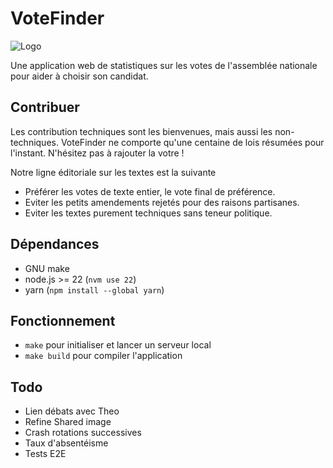 # VoteFinder

![Logo](frontend/src/icons/logo.svg)

Une application web de statistiques sur les votes de l'assemblée nationale pour aider à choisir son candidat.

## Contribuer

Les contribution techniques sont les bienvenues, mais aussi les non-techniques.
VoteFinder ne comporte qu'une centaine de lois résumées pour l'instant. N'hésitez pas à rajouter la votre !

Notre ligne éditoriale sur les textes est la suivante

- Préférer les votes de texte entier, le vote final de préférence.
- Eviter les petits amendements rejetés pour des raisons partisanes.
- Eviter les textes purement techniques sans teneur politique.


## Dépendances

- GNU make
- node.js >= 22 (`nvm use 22`)
- yarn (`npm install --global yarn`)

## Fonctionnement

- `make` pour initialiser et lancer un serveur local
- `make build` pour compiler l'application

## Todo
- Lien débats avec Theo
- Refine Shared image
- Crash rotations successives
- Taux d'absentéisme
- Tests E2E
